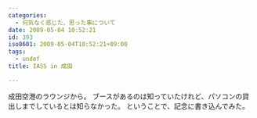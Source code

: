 ```yaml
---
categories:
  - 何気なく感じた、思った事について
date: 2009-05-04 10:52:21
id: 393
iso8601: 2009-05-04T10:52:21+09:00
tags:
  - undef
title: IASS in 成田

---
```


成田空港のラウンジから。
ブースがあるのは知っていたけれど、パソコンの貸出しまでしているとは知らなかった。
ということで、記念に書き込んでみた。
    	